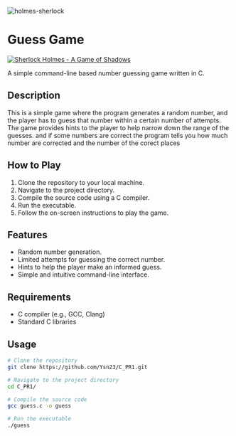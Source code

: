 ![holmes-sherlock](https://github.com/YsN23/C_PR1/assets/137555877/7adeebc1-4784-451a-ab91-15938095a8df)



# Guess Game

[![Sherlock Holmes - A Game of Shadows](https://img.youtube.com/vi/fhILJ3oXKkY/0.jpg)](https://www.youtube.com/watch?v=fhILJ3oXKkY)

A simple command-line based number guessing game written in C.

## Description

This is a simple game where the program generates a random number, and the player has to guess that number within a certain number of attempts. The game provides hints to the player to help narrow down the range of the guesses.
and if some numbers are correct the program tells you how much number are corrected and the number of the corect places
## How to Play

1. Clone the repository to your local machine.
2. Navigate to the project directory.
3. Compile the source code using a C compiler.
4. Run the executable.
5. Follow the on-screen instructions to play the game.

## Features

- Random number generation.
- Limited attempts for guessing the correct number.
- Hints to help the player make an informed guess.
- Simple and intuitive command-line interface.

## Requirements

- C compiler (e.g., GCC, Clang)
- Standard C libraries

## Usage

```bash
# Clone the repository
git clone https://github.com/Ysn23/C_PR1.git

# Navigate to the project directory
cd C_PR1/

# Compile the source code
gcc guess.c -o guess

# Run the executable
./guess
